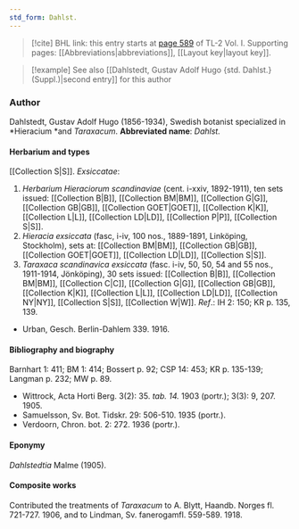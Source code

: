 ```yaml
---
std_form: Dahlst.
---
```


> [!cite] BHL link: this entry starts at [page 589](https://www.biodiversitylibrary.org/page/33120720) of TL-2 Vol. I.
> Supporting pages: [[Abbreviations|abbreviations]], [[Layout key|layout key]].

> [!example] See also [[Dahlstedt, Gustav Adolf Hugo {std. Dahlst.} (Suppl.)|second entry]] for this author

### Author

Dahlstedt, Gustav Adolf Hugo (1856-1934), Swedish botanist specialized in *Hieracium *and *Taraxacum*. 
**Abbreviated name**: *Dahlst.*

#### Herbarium and types

[[Collection S|S]].
*Exsiccatae*:
1. *Herbarium Hieraciorum scandinaviae* (cent. i-xxiv, 1892-1911), ten sets issued: [[Collection B|B]], [[Collection BM|BM]], [[Collection G|G]], [[Collection GB|GB]], [[Collection GOET|GOET]], [[Collection K|K]], [[Collection L|L]], [[Collection LD|LD]], [[Collection P|P]], [[Collection S|S]].
2. *Hieracia exsiccata* (fasc, i-iv, 100 nos., 1889-1891, Linköping, Stockholm), sets at: [[Collection BM|BM]], [[Collection GB|GB]], [[Collection GOET|GOET]], [[Collection LD|LD]], [[Collection S|S]].
3. *Taraxaca scandinavica exsiccata* (fasc. i-iv, 50, 50, 54 and 55 nos., 1911-1914, Jönköping), 30 sets issued: [[Collection B|B]], [[Collection BM|BM]], [[Collection C|C]], [[Collection G|G]], [[Collection GB|GB]], [[Collection K|K]], [[Collection L|L]], [[Collection LD|LD]], [[Collection NY|NY]], [[Collection S|S]], [[Collection W|W]].
*Ref*.: IH 2: 150; KR p. 135, 139.
- Urban, Gesch. Berlin-Dahlem 339. 1916.

#### Bibliography and biography

Barnhart 1: 411; BM 1: 414; Bossert p. 92; CSP 14: 453; KR p. 135-139; Langman p. 232; MW p. 89.
- Wittrock, Acta Horti Berg. 3(2): 35. *tab. 14.* 1903 (portr.); 3(3): 9, 207. 1905.
- Samuelsson, Sv. Bot. Tidskr. 29: 506-510. 1935 (portr.).
- Verdoorn, Chron. bot. 2: 272. 1936 (portr.).

#### Eponymy

*Dahlstedtia* Malme (1905).

#### Composite works

Contributed the treatments of *Taraxacum* to A. Blytt, Haandb. Norges fl. 721-727. 1906, and to Lindman, Sv. fanerogamfl. 559-589. 1918.

